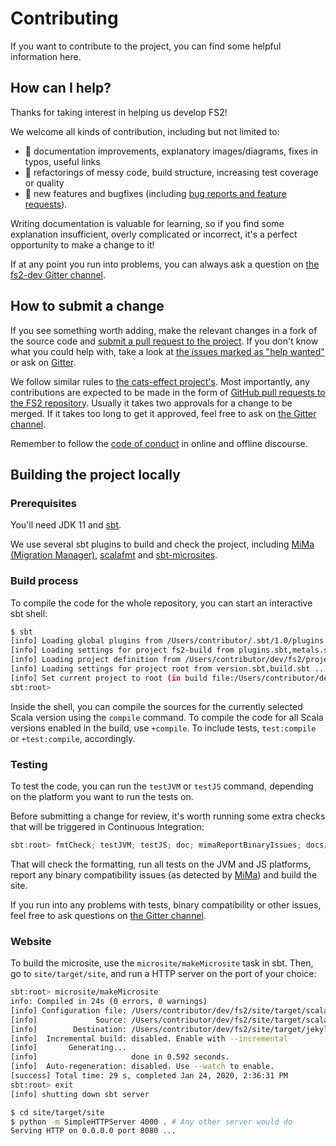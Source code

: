 # Contributing

If you want to contribute to the project, you can find some helpful information here.

## How can I help?

Thanks for taking interest in helping us develop FS2!

We welcome all kinds of contribution, including but not limited to:

- 📖 documentation improvements, explanatory images/diagrams, fixes in typos, useful links
- 🧹 refactorings of messy code, build structure, increasing test coverage or quality
- 🚀 new features and bugfixes (including [bug reports and feature requests][fs2-issues]).

Writing documentation is valuable for learning, so if you find some explanation insufficient, overly complicated or incorrect, it's a perfect opportunity to make a change to it!

If at any point you run into problems, you can always ask a question on [the fs2-dev Gitter channel][fs2-dev].

## How to submit a change

If you see something worth adding, make the relevant changes in a fork of the source code and [submit a pull request to the project](fs2-pulls). If you don't know what you could help with, take a look at [the issues marked as "help wanted"][low-hanging-fruit] or ask on [Gitter][fs2-dev].

We follow similar rules to [the cats-effect project's](https://github.com/typelevel/cats-effect#development).
Most importantly, any contributions are expected to be made in the form of [GitHub pull requests to the FS2 repository][fs2-pulls].
Usually it takes two approvals for a change to be merged. If it takes too long to get it approved, feel free to ask on [the Gitter channel][fs2-dev].

Remember to follow the [code of conduct][coc] in online and offline discourse.

## Building the project locally

### Prerequisites

You'll need JDK 11 and [sbt][sbt].

We use several sbt plugins to build and check the project, including [MiMa (Migration Manager)][mima], [scalafmt][scalafmt] and [sbt-microsites][sbt-microsites].

### Build process

To compile the code for the whole repository, you can start an interactive sbt shell:

```bash
$ sbt
[info] Loading global plugins from /Users/contributor/.sbt/1.0/plugins
[info] Loading settings for project fs2-build from plugins.sbt,metals.sbt ...
[info] Loading project definition from /Users/contributor/dev/fs2/project
[info] Loading settings for project root from version.sbt,build.sbt ...
[info] Set current project to root (in build file:/Users/contributor/dev/fs2/)
sbt:root>
```

Inside the shell, you can compile the sources for the currently selected Scala version using the `compile` command.
To compile the code for all Scala versions enabled in the build, use `+compile`. To include tests, `test:compile` or `+test:compile`, accordingly.


### Testing

To test the code, you can run the `testJVM` or `testJS` command, depending on the platform you want to run the tests on.

Before submitting a change for review, it's worth running some extra checks that will be triggered in Continuous Integration:

```sbt
sbt:root> fmtCheck; testJVM; testJS; doc; mimaReportBinaryIssues; docs/mdoc; microsite/makeMicrosite
```

That will check the formatting, run all tests on the JVM and JS platforms, report any binary compatibility issues (as detected by [MiMa][mima]) and build the site.

If you run into any problems with tests, binary compatibility or other issues, feel free to ask questions on [the Gitter channel][fs2-dev].

### Website

To build the microsite, use the `microsite/makeMicrosite` task in sbt. Then, go to `site/target/site`, and run a HTTP server on the port of your choice:

```bash
sbt:root> microsite/makeMicrosite
info: Compiled in 24s (0 errors, 0 warnings)
[info] Configuration file: /Users/contributor/dev/fs2/site/target/scala-2.13/resource_managed/main/jekyll/_config.yml
[info]             Source: /Users/contributor/dev/fs2/site/target/scala-2.13/resource_managed/main/jekyll
[info]        Destination: /Users/contributor/dev/fs2/site/target/jekyll
[info]  Incremental build: disabled. Enable with --incremental
[info]       Generating...
[info]                     done in 0.592 seconds.
[info]  Auto-regeneration: disabled. Use --watch to enable.
[success] Total time: 29 s, completed Jan 24, 2020, 2:36:31 PM
sbt:root> exit
[info] shutting down sbt server

$ cd site/target/site
$ python -m SimpleHTTPServer 4000 . # Any other server would do
Serving HTTP on 0.0.0.0 port 8080 ...
```


[fs2-issues]: https://github.com/functional-streams-for-scala/fs2/issues
[fs2-pulls]: https://github.com/functional-streams-for-scala/fs2/pulls
[fs2-dev]: https://gitter.im/functional-streams-for-scala/fs2-dev
[coc]: https://github.com/functional-streams-for-scala/fs2/blob/master/CODE_OF_CONDUCT.md
[sbt]: https://www.scala-sbt.org
[mima]: https://github.com/lightbend/mima
[scalafmt]: https://scalameta.org/scalafmt
[sbt-microsites]: https://47deg.github.io/sbt-microsites
[low-hanging-fruit]: https://github.com/functional-streams-for-scala/fs2/issues?q=is%3Aissue+is%3Aopen+sort%3Aupdated-desc+label%3A%22help+wanted%22
